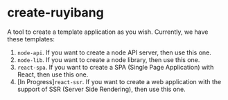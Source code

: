 # create-ruyibang

A tool to create a template application as you wish.
Currently, we have these templates:

1. `node-api`. If you want to create a node API server, then use this one.
2. `node-lib`. If you want to create a node library, then use this one.
3. `react-spa`. If you want to create a SPA (Single Page Application) with React, then use this one.
4. [In Progress]`react-ssr`. If you want to create a web application with the support of SSR (Server Side Rendering), then use this one.
